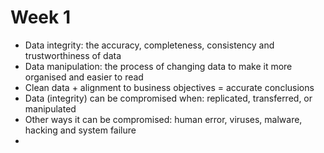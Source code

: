# Week 1
- Data integrity: the accuracy, completeness, consistency and trustworthiness of data
- Data manipulation: the process of changing data to make it more organised and easier to read 
- Clean data + alignment to business objectives = accurate conclusions
- Data (integrity) can be compromised when: replicated, transferred, or manipulated 
- Other ways it can be compromised: human error, viruses, malware, hacking and system failure
- 
